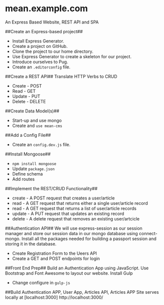 # mean.example.com
An Express Based Website, REST API and SPA

##Create an Express-based project##
* Install Express Generator.
* Create a project on GitHub.
* Clone the project to our home directory.
* Use Express Generator to create a skeleton for our project.
* Introduce ourselves to Pug.
* Create an ```.editorconfig``` file.

##Create a REST API##
Translate HTTP Verbs to CRUD
* Create - POST
* Read - GET
* Update - PUT
* Delete - DELETE

##Create Data Model(s)##
* Start-up and use mongo
* Create and ```use mean-cms```

##Add a Config File##
* Create an ```config.dev.js``` file.

##Install Mongoose##
* ```npm install mongoose```
* Update ```package.json```
* Define schema
* Add routes

##Implement the REST/CRUD Functionality##
* create - A POST request that creates a user/article
* read - A GET request that returns either a single user/article record
* read - A GET request that returns a list of user/article records
* update - A PUT request that updates an existing record
* delete - A delete request that removes an existing user/artcicle

##Authentication API##
We will use express-session as our session manager and store our session data in our mongo database using connect-mongo. 
Install all the packages needed for building a passport session and storing it in the database.
* Create Registration Form to the Ueers API
* Create a GET and POST endpoints for login

##Front End Prep##
Build an Authentication App using JavaScript.
Use Bootstrap and Font Awesome to layout our website.
Install Gulp
* Change configure in ```gulp-js```

##Build Authentication APP, User App, Articles API, Articles APP
Site serves locally at [localhost:3000] http://localhost:3000/
